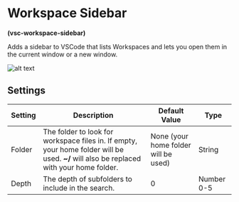# Workspace Sidebar

**(vsc-workspace-sidebar)**

Adds a sidebar to VSCode that lists Workspaces and lets you open them in the current window or a new window.

![alt text](https://raw.githubusercontent.com/sketchbuch/vsc-workspace-sidebar/master/docs/images/preview.gif 'Workspace Sidebar Preview')

## Settings

| Setting | Description                                                                                                                             | Default Value                        | Type       |
| ------- | --------------------------------------------------------------------------------------------------------------------------------------- | ------------------------------------ | ---------- |
| Folder  | The folder to look for workspace files in. If empty, your home folder will be used. **~/** will also be replaced with your home folder. | None (your home folder will be used) | String     |
| Depth   | The depth of subfolders to include in the search.                                                                                       | 0                                    | Number 0-5 |
